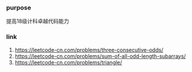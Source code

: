 ### purpose

提高18级计科卓越代码能力

### link

1. https://leetcode-cn.com/problems/three-consecutive-odds/
2. https://leetcode-cn.com/problems/sum-of-all-odd-length-subarrays/
3. https://leetcode-cn.com/problems/triangle/

